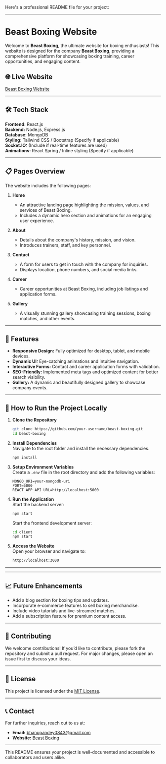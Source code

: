 Here's a professional README file for your project:

---

# Beast Boxing Website

Welcome to **Beast Boxing**, the ultimate website for boxing enthusiasts! This website is designed for the company **Beast Boxing**, providing a comprehensive platform for showcasing boxing training, career opportunities, and engaging content.

## 🌐 Live Website  
[Beast Boxing Website](https://beast-boxing.com/)

---

## 🛠️ Tech Stack  
**Frontend:** React.js  
**Backend:** Node.js, Express.js  
**Database:** MongoDB  
**Styling:** Tailwind CSS / Bootstrap (Specify if applicable)  
**Socket.IO:** (Include if real-time features are used)  
**Animations:** React Spring / Inline styling (Specify if applicable)

---

## 📋 Pages Overview  
The website includes the following pages:

1. **Home**  
   - An attractive landing page highlighting the mission, values, and services of Beast Boxing.  
   - Includes a dynamic hero section and animations for an engaging user experience.

2. **About**  
   - Details about the company's history, mission, and vision.  
   - Introduces trainers, staff, and key personnel.

3. **Contact**  
   - A form for users to get in touch with the company for inquiries.  
   - Displays location, phone numbers, and social media links.

4. **Career**  
   - Career opportunities at Beast Boxing, including job listings and application forms.

5. **Gallery**  
   - A visually stunning gallery showcasing training sessions, boxing matches, and other events.  

---

## 🎯 Features  
- **Responsive Design:** Fully optimized for desktop, tablet, and mobile devices.  
- **Dynamic UI:** Eye-catching animations and intuitive navigation.  
- **Interactive Forms:** Contact and career application forms with validation.  
- **SEO-Friendly:** Implemented meta tags and optimized content for better search visibility.  
- **Gallery:** A dynamic and beautifully designed gallery to showcase company events.

---

## 🚀 How to Run the Project Locally  

1. **Clone the Repository**  
   ```bash
   git clone https://github.com/your-username/beast-boxing.git
   cd beast-boxing
   ```

2. **Install Dependencies**  
   Navigate to the root folder and install the necessary dependencies.  
   ```bash
   npm install
   ```

3. **Setup Environment Variables**  
   Create a `.env` file in the root directory and add the following variables:  
   ```
   MONGO_URI=your-mongodb-uri
   PORT=5000
   REACT_APP_API_URL=http://localhost:5000
   ```

4. **Run the Application**  
   Start the backend server:  
   ```bash
   npm start
   ```
   Start the frontend development server:  
   ```bash
   cd client
   npm start
   ```

5. **Access the Website**  
   Open your browser and navigate to:  
   ```bash
   http://localhost:3000
   ```

---


---

## 📈 Future Enhancements  
- Add a blog section for boxing tips and updates.  
- Incorporate e-commerce features to sell boxing merchandise.  
- Include video tutorials and live-streamed matches.  
- Add a subscription feature for premium content access.

---

## 🤝 Contributing  
We welcome contributions! If you’d like to contribute, please fork the repository and submit a pull request. For major changes, please open an issue first to discuss your ideas.

---

## 📝 License  
This project is licensed under the [MIT License](LICENSE).

---

## 📞 Contact  
For further inquiries, reach out to us at:  
- **Email:** bhanupandey0843@gmail.com 
- **Website:** [Beast Boxing](https://beast-boxing.com)  

--- 

This README ensures your project is well-documented and accessible to collaborators and users alike.